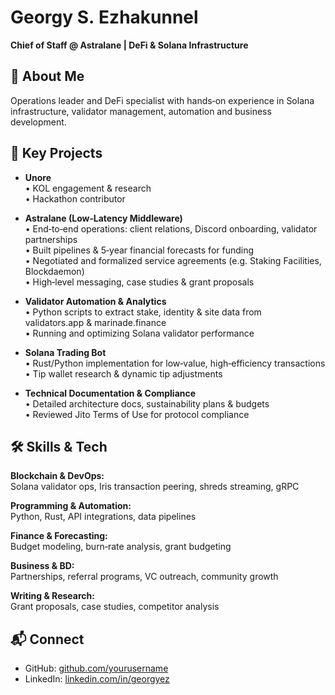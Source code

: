 # Georgy S. Ezhakunnel
**Chief of Staff @ Astralane | DeFi & Solana Infrastructure**

## 🔹 About Me
Operations leader and DeFi specialist with hands‑on experience in Solana infrastructure, validator management, automation and business development.

## 🚀 Key Projects

- **Unore**  
  • KOL engagement & research  
  • Hackathon contributor

- **Astralane (Low‑Latency Middleware)**  
  • End‑to‑end operations: client relations, Discord onboarding, validator partnerships  
  • Built pipelines & 5‑year financial forecasts for funding  
  • Negotiated and formalized service agreements (e.g. Staking Facilities, Blockdaemon)  
  • High‑level messaging, case studies & grant proposals  

- **Validator Automation & Analytics**  
  • Python scripts to extract stake, identity & site data from validators.app & marinade.finance  
  • Running and optimizing Solana validator performance  

- **Solana Trading Bot**  
  • Rust/Python implementation for low‑value, high‑efficiency transactions  
  • Tip wallet research & dynamic tip adjustments

- **Technical Documentation & Compliance**  
  • Detailed architecture docs, sustainability plans & budgets  
  • Reviewed Jito Terms of Use for protocol compliance  


## 🛠️ Skills & Tech

**Blockchain & DevOps:**  
Solana validator ops, Iris transaction peering, shreds streaming, gRPC

**Programming & Automation:**  
Python, Rust, API integrations, data pipelines

**Finance & Forecasting:**  
Budget modeling, burn‑rate analysis, grant budgeting

**Business & BD:**  
Partnerships, referral programs, VC outreach, community growth

**Writing & Research:**  
Grant proposals, case studies, competitor analysis

## 📬 Connect

- GitHub: [github.com/yourusername](https://github.com/CrypOpsExplorer)  
- LinkedIn: [linkedin.com/in/georgyez](https://linkedin.com/in/georgyez)
